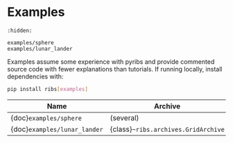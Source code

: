 # Examples

```{toctree}
:hidden:

examples/sphere
examples/lunar_lander
```

Examples assume some experience with pyribs and provide commented source code
with fewer explanations than tutorials. If running locally, install dependencies
with:

```bash
pip install ribs[examples]
```

| Name                         | Archive                             | Emitter                                    | Scheduler                           |
| ---------------------------- | ----------------------------------- | ------------------------------------------ | ----------------------------------- |
| {doc}`examples/sphere`       | (several)                           | (several)                                  | {class}`~ribs.schedulers.Scheduler` |
| {doc}`examples/lunar_lander` | {class}`~ribs.archives.GridArchive` | {class}`~ribs.emitters.ImprovementEmitter` | {class}`~ribs.schedulers.Scheduler` |
